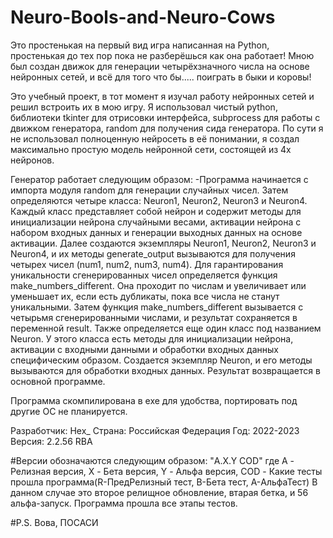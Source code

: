 # Neuro-Bools-and-Neuro-Cows
Это простенькая на первый вид игра написанная на Python, простенькая до тех пор пока не разберёшься как она работает! Мною был создан движок для генерации четырёхзначного числа на основе нейронных сетей, и всё для того что бы..... поиграть в быки и коровы!

Это учебный проект, в тот момент я изучал работу нейронных сетей и решил встроить их в мою игру. Я использовал чистый python, библиотеки tkinter для отрисовки интерфейса, subprocess для работы с движком генератора, 
random для получения сида генератора. По сути я не использовал полноценную нейросеть в её понимании, я создал максимально простую модель нейронной сети, состоящей из 4х нейронов.

Генератор работает следующим образом:
 -Программа начинается с импорта модуля random для генерации случайных чисел. Затем определяются четыре класса: Neuron1, Neuron2, Neuron3 и Neuron4. Каждый класс представляет собой нейрон и содержит методы для     
 инициализации нейрона случайными весами, активации нейрона с набором входных данных и генерации выходных данных на основе активации.
 Далее создаются экземпляры Neuron1, Neuron2, Neuron3 и Neuron4, и их методы generate_output вызываются для получения четырех чисел (num1, num2, num3, num4).
 Для гарантирования уникальности сгенерированных чисел определяется функция make_numbers_different. Она проходит по числам и увеличивает или уменьшает их, если есть дубликаты, пока все числа не станут 
 уникальными.
 Затем функция make_numbers_different вызывается с четырьмя сгенерированными числами, и результат сохраняется в переменной result.
 Также определяется еще один класс под названием Neuron. У этого класса есть методы для инициализации нейрона, активации с входными данными и обработки входных данных специфическим образом.
 Создается экземпляр Neuron, и его методы вызываются для обработки входных данных. Результат возвращается в основной программе.

Программа скомпилирована в exe для удобства, портировать под другие ОС не планируется.

Разработчик: Hex_
Страна: Российская Федерация
Год: 2022-2023
Версия: 2.2.56 RBA

#Версии обозначаются следующим образом: "A.X.Y COD" где A - Релизная версия, X - Бета версия, Y - Альфа версия, COD - Какие тесты прошла программа(R-ПредРелизный тест, B-Бета тест, A-АльфаТест)
 В данном случае это второе релищное обновление, втарая бетка, и 56 альфа-запуск. Программа прошла все этапы тестов.


#P.S. Вова, ПОСАСИ
